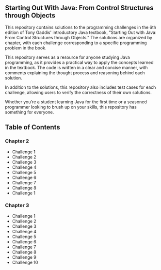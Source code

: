 ## Starting Out With Java: From Control Structures through Objects
This repository contains solutions to the programming challenges in the 6th edition of Tony Gaddis' introductory Java textbook, "Starting Out with Java: From Control Structures through Objects." The solutions are organized by chapter, with each challenge corresponding to a specific programming problem in the book.

This repository serves as a resource for anyone studying Java programming, as it provides a practical way to apply the concepts learned in the textbook. The code is written in a clear and concise manner, with comments explaining the thought process and reasoning behind each solution.

In addition to the solutions, this repository also includes test cases for each challenge, allowing users to verify the correctness of their own solutions.

Whether you're a student learning Java for the first time or a seasoned programmer looking to brush up on your skills, this repository has something for everyone.

## Table of Contents
### Chapter 2
  - Challenge 1
  - Challenge 2
  - Challenge 3
  - Challenge 4
  - Challenge 5
  - Challenge 6
  - Challenge 7
  - Challenge 8
  - Challenge 1
   
### Chapter 3
  - Challenge 1
  - Challenge 2
  - Challenge 3
  - Challenge 4
  - Challenge 5
  - Challenge 6
  - Challenge 7
  - Challenge 8
  - Challenge 9
  - Challenge 10
